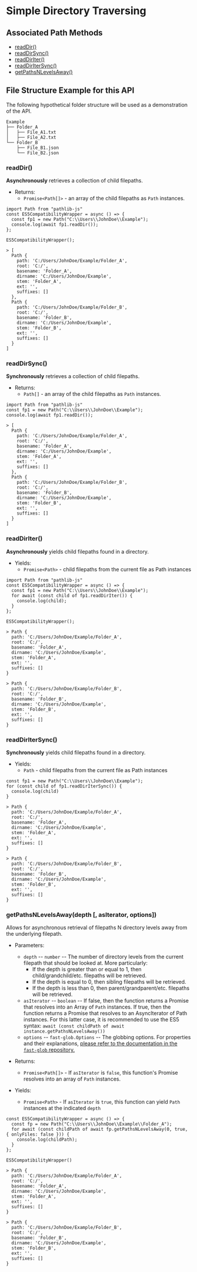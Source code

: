 # Simple Directory Traversing

## Associated Path Methods

- [readDir()](#readDir)
- [readDirSync()](#readDirSync)
- [readDirIter()](#readDirIter)
- [readDirIterSync()](#readDirIterSync)
- [getPathsNLevelsAway()](#getPathsNLevelsAway)

## File Structure Example for this API

The following hypothetical folder structure will be used as a demonstration of the API.

```
Example
├── Folder_A
│   ├── File_A1.txt
│   ├── File_A2.txt
└── Folder_B
    ├── File_B1.json
    └── File_B2.json
```

### readDir() <a name = "#readDir"></a>

**Asynchronously** retrieves a collection of child filepaths.

- Returns:
  - `Promise<Path[]>` - an array of the child filepaths as `Path` instances.

```
import Path from "pathlib-js"
const ES5CompatibilityWrapper = async () => {
  const fp1 = new Path("C:\\Users\\JohnDoe\\Example");
  console.log(await fp1.readDir());
};

ES5CompatibilityWrapper();

> [
  Path {
    path: 'C:/Users/JohnDoe/Example/Folder_A',
    root: 'C:/',
    basename: 'Folder_A',
    dirname: 'C:/Users/JohnDoe/Example',
    stem: 'Folder_A',
    ext: '',
    suffixes: []
  },
  Path {
    path: 'C:/Users/JohnDoe/Example/Folder_B',
    root: 'C:/',
    basename: 'Folder_B',
    dirname: 'C:/Users/JohnDoe/Example',
    stem: 'Folder_B',
    ext: '',
    suffixes: []
  }
]

```

### readDirSync() <a name = "#readDirSync"></a>

**Synchronously** retrieves a collection of child filepaths.

- Returns:
  - `Path[]` - an array of the child filepaths as `Path` instances.

```
import Path from "pathlib-js"
const fp1 = new Path("C:\\Users\\JohnDoe\\Example");
console.log(await fp1.readDir());

> [
  Path {
    path: 'C:/Users/JohnDoe/Example/Folder_A',
    root: 'C:/',
    basename: 'Folder_A',
    dirname: 'C:/Users/JohnDoe/Example',
    stem: 'Folder_A',
    ext: '',
    suffixes: []
  },
  Path {
    path: 'C:/Users/JohnDoe/Example/Folder_B',
    root: 'C:/',
    basename: 'Folder_B',
    dirname: 'C:/Users/JohnDoe/Example',
    stem: 'Folder_B',
    ext: '',
    suffixes: []
  }
]
```

### readDirIter() <a name = "#readDirIter"></a>

**Asynchronously** yields child filepaths found in a directory.

- Yields:
  - `Promise<Path>` - child filepaths from the current file as Path instances

```
import Path from "pathlib-js"
const ES5CompatibilityWrapper = async () => {
  const fp1 = new Path("C:\\Users\\JohnDoe\\Example");
  for await (const child of fp1.readDirIter()) {
    console.log(child);
  }
};

ES5CompatibilityWrapper();

> Path {
  path: 'C:/Users/JohnDoe/Example/Folder_A',
  root: 'C:/',
  basename: 'Folder_A',
  dirname: 'C:/Users/JohnDoe/Example',
  stem: 'Folder_A',
  ext: '',
  suffixes: []
}

> Path {
  path: 'C:/Users/JohnDoe/Example/Folder_B',
  root: 'C:/',
  basename: 'Folder_B',
  dirname: 'C:/Users/JohnDoe/Example',
  stem: 'Folder_B',
  ext: '',
  suffixes: []
}
```

### readDirIterSync() <a name = "#readDirIterSync"></a>

**Synchronously** yields child filepaths found in a directory.

- Yields:
  - `Path` - child filepaths from the current file as Path instances

```
const fp1 = new Path("C:\\Users\\JohnDoe\\Example");
for (const child of fp1.readDirIterSync()) {
  console.log(child)
}

> Path {
  path: 'C:/Users/JohnDoe/Example/Folder_A',
  root: 'C:/',
  basename: 'Folder_A',
  dirname: 'C:/Users/JohnDoe/Example',
  stem: 'Folder_A',
  ext: '',
  suffixes: []
}

> Path {
  path: 'C:/Users/JohnDoe/Example/Folder_B',
  root: 'C:/',
  basename: 'Folder_B',
  dirname: 'C:/Users/JohnDoe/Example',
  stem: 'Folder_B',
  ext: '',
  suffixes: []
}
```

### getPathsNLevelsAway(depth [, asIterator, options]) <a name = "#getPathsNLevelsAway"></a>

Allows for asynchronous retrieval of filepaths N directory levels away from the underlying filepath.

- Parameters:
  - `depth` -- `number` -- The number of directory levels from the current filepath that should be looked at. More particularly:
    - If the depth is greater than or equal to 1, then child/grandchild/etc. filepaths will be retrieved.
    - If the depth is equal to 0, then sibling filepaths will be retrieved.
    - If the depth is less than 0, then parent/grandparent/etc. filepaths will be retrieved.
  - `asIterator` -- `boolean` -- If false, then the function returns a Promise that resolves into an Array of `Path` instances. If true, then the function returns a Promise that resolves to an AsyncIterator of Path instances. For this latter case, it is recommended to use the ES5 syntax: `await (const childPath of await instance.getPathsNLevelsAway())` 
  - `options` -- `fast-glob.Options` -- The globbing options. For properties and their explanations, [please refer to the documentation in the `fast-glob` repository.](https://github.com/mrmlnc/fast-glob/blob/master/README.md)

- Returns:
  - `Promise<Path[]>` - If `asIterator` is `false`, this function's Promise resolves into an array of `Path` instances.

- Yields:
  - `Promise<Path>` - If `asIterator` is `true`, this function can yield `Path` instances at the indicated `depth`

```
const ES5CompatibilityWrapper = async () => {
  const fp = new Path("C:\\Users\\JohnDoe\\Example\\Folder_A");
  for await (const childPath of await fp.getPathsNLevelsAway(0, true, { onlyFiles: false })) {
    console.log(childPath);
  }
};

ES5CompatibilityWrapper()

> Path {
  path: 'C:/Users/JohnDoe/Example/Folder_A',
  root: 'C:/',
  basename: 'Folder_A',
  dirname: 'C:/Users/JohnDoe/Example',
  stem: 'Folder_A',
  ext: '',
  suffixes: []
}

> Path {
  path: 'C:/Users/JohnDoe/Example/Folder_B',
  root: 'C:/',
  basename: 'Folder_B',
  dirname: 'C:/Users/JohnDoe/Example',
  stem: 'Folder_B',
  ext: '',
  suffixes: []
}
```